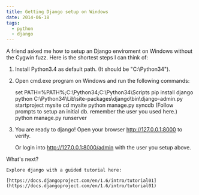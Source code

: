 ```yaml
---
title: Getting Django setup on Windows
date: 2014-06-18
tags:
  - python
  - django
---
```

A friend asked me how to setup an Django enviroment on Windows without the Cygwin fuzz. Here is the shortest steps I can think of:

1. Install Python3.4 as default path. (It should be "C:\Python34").

2. Open cmd.exe program on Windows and run the following commands:

    set PATH=%PATH%;C:\Python34;C:\Python34\Scripts
    pip install django
    python C:\Python34\Lib\site-packages\django\bin\django-admin.py startproject mysite
    cd mysite
    python manage.py syncdb
    (Follow prompts to setup an initial db. remember the user you used here.)
    python manage.py runserver

3. You are ready to django! Open your browser http://127.0.0.1:8000 to verify.

    Or login into http://127.0.0.1:8000/admin with the user you setup above.

   

What's next?

    Explore django with a guided tutorial here: 

    [https://docs.djangoproject.com/en/1.6/intro/tutorial01](https://docs.djangoproject.com/en/1.6/intro/tutorial01)

    